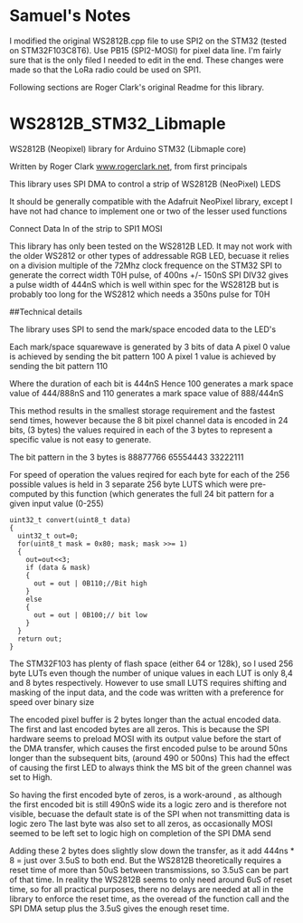 # Samuel's Notes
I modified the original WS2812B.cpp file to use SPI2 on the STM32 (tested on STM32F103C8T6). Use PB15 (SPI2-MOSI) for pixel data line.
I'm fairly sure that is the only filed I needed to edit in the end. 
These changes were made so that the LoRa radio could be used on SPI1.

Following sections are Roger Clark's original Readme for this library.

# WS2812B_STM32_Libmaple
WS2812B (Neopixel) library for Arduino STM32 (Libmaple core)

Written by Roger Clark www.rogerclark.net, from first principals

This library uses SPI DMA to control a strip of WS2812B (NeoPixel) LEDS

It should be generally compatible with the Adafruit NeoPixel library, 
except I have not had chance to implement one or two of the lesser used functions

Connect  Data In of the strip to SPI1 MOSI

This library has only been tested on the WS2812B LED. It may not work with the older WS2812 or
other types of addressable RGB LED, becuase it relies on a division multiple of the 72Mhz clock 
frequence on the STM32 SPI to generate the correct width T0H pulse, of 400ns +/- 150nS
SPI DIV32 gives a pulse width of 444nS which is well within spec for the WS2812B but
is probably too long for the WS2812 which needs a 350ns pulse for T0H

##Technical details

The library uses SPI to send the mark/space encoded data to the LED's

Each mark/space squarewave is generated by 3 bits of data
A pixel 0 value is achieved by sending the bit pattern 100
A pixel 1 value is achieved by sending the bit pattern 110

Where the duration of each bit is 444nS
Hence 100 generates a mark space value of 444/888nS
and 110 generates a mark space value of 888/444nS

This method results in the smallest storage requirement and the fastest send times,
however because the 8 bit pixel channel data is encoded in 24 bits, (3 bytes) the values required in each of the 3 bytes to represent 
a specific value is not easy to generate.

The bit pattern in the 3 bytes is 
88877766   65554443    33222111

For speed of operation the values reqired for each byte for each of the 256 possible values is held in 3 separate 256 byte LUTS
which were pre-computed by this function (which generates the full 24 bit pattern for a given input value (0-255)

```
uint32_t convert(uint8_t data)
{
  uint32_t out=0;
  for(uint8_t mask = 0x80; mask; mask >>= 1)  
  {
    out=out<<3;
    if (data & mask)
    {
      out = out | 0B110;//Bit high
    }
    else
    {
      out = out | 0B100;// bit low
    }
  }
  return out;
}
```

The STM32F103 has plenty of flash space (either 64 or 128k), so I used 256 byte LUTs even though the number of unique values in each LUT is 
only 8,4 and 8 bytes respectively.
However to use small LUTS requires shifting and masking of the input data, and the code was written with a preference for speed over binary size

The encoded pixel buffer is 2 bytes longer than the actual encoded data.
The first and last encoded bytes are all zeros. This is because the SPI hardware seems to preload MOSI with its output value before the start
of the DMA transfer, which causes the first encoded pulse to be around 50ns longer than the subsequent bits, (around 490 or 500ns)
This had the effect of causing the first LED to always think the MS bit of the green channel was set to High.

So having the first encoded byte of zeros, is a work-around , as although the first encoded bit is still 490nS wide its a logic zero and is therefore
not visible, becuase the default state is of the SPI when not transmitting data is logic zero
The last byte was also set to all zeros, as occasionally MOSI seemed to be left set to logic high on completion of the SPI DMA send

Adding these 2 bytes does slightly slow down the transfer, as it add 444ns * 8 = just over 3.5uS to both end.
But the WS2812B theoretically requires a reset time of more than 50uS between transmissions, so 3.5uS can be part of that time.
In reality the WS2812B seems to only need around 6uS of reset time, so for all practical purposes, there no delays are needed at all in the
library to enforce the reset time, as the overead of the function call and the SPI DMA setup plus the 3.5uS gives the enough reset time.

